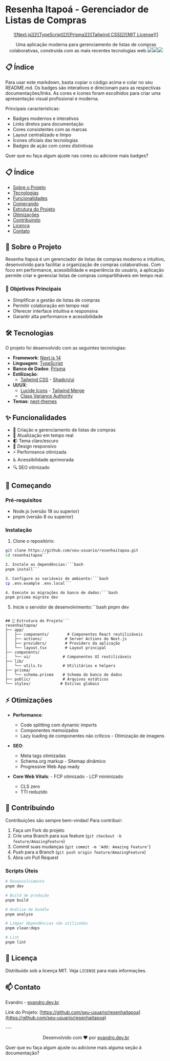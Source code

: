 # Resenha Itapoá - Gerenciador de Listas de Compras

<div align="center">

[![Next.js][]](https://nextjs.org/)[![TypeScript][]](https://www.typescriptlang.org/)[![Prisma][]](https://www.prisma.io/)[![Tailwind CSS][]](https://tailwindcss.com/)[![MIT License][]](https://opensource.org/licenses/MIT)

Uma aplicação moderna para gerenciamento de listas de compras colaborativas, construída com as mais recentes tecnologias web.[<img src="https://img.shields.io/badge/Demonstração-00B37E?style=for-the-badge&logo=vercel&logoColor=white" />](https://resenhaitapoa.com.br)[<img src="https://img.shields.io/badge/Reportar%20Bug-E62117?style=for-the-badge&logo=github&logoColor=white" />](https://github.com/evandrodevbr/lista-compras/issues)[<img src="https://img.shields.io/badge/Solicitar%20Funcionalidade-2EA043?style=for-the-badge&logo=github&logoColor=white" />](https://github.com/evandrodevbr/lista-compras/issues)

</div>

## 📋 Índice

Para usar este markdown, basta copiar o código acima e colar no seu README.md. Os badges são interativos e direcionam para as respectivas documentações/links. As cores e ícones foram escolhidos para criar uma apresentação visual profissional e moderna.

Principais características:
- Badges modernos e interativos
- Links diretos para documentação
- Cores consistentes com as marcas
- Layout centralizado e limpo
- Ícones oficiais das tecnologias
- Badges de ação com cores distintivas

Quer que eu faça algum ajuste nas cores ou adicione mais badges?

## 📋 Índice

- [Sobre o Projeto](#-sobre-o-projeto)
- [Tecnologias](#-tecnologias)
- [Funcionalidades](#-funcionalidades)
- [Começando](#-começando)
- [Estrutura do Projeto](#-estrutura-do-projeto)
- [Otimizações](#-otimizações)
- [Contribuindo](#-contribuindo)
- [Licença](#-licença)
- [Contato](#-contato)

## 🚀 Sobre o Projeto

Resenha Itapoá é um gerenciador de listas de compras moderno e intuitivo, desenvolvido para facilitar a organização de compras colaborativas. Com foco em performance, acessibilidade e experiência do usuário, a aplicação permite criar e gerenciar listas de compras compartilháveis em tempo real.

### 🎯 Objetivos Principais

- Simplificar a gestão de listas de compras
- Permitir colaboração em tempo real
- Oferecer interface intuitiva e responsiva
- Garantir alta performance e acessibilidade

## 🛠 Tecnologias

O projeto foi desenvolvido com as seguintes tecnologias:

- **Framework**: [Next.js 14](https://nextjs.org/)
- **Linguagem**: [TypeScript](https://www.typescriptlang.org/)
- **Banco de Dados**: [Prisma](https://www.prisma.io/)
- **Estilização**: 
  - [Tailwind CSS](https://tailwindcss.com/)  - [Shadcn/ui](https://ui.shadcn.com/)
- **UI/UX**:
  - [Lucide Icons](https://lucide.dev/)  - [Tailwind Merge](https://github.com/dcastil/tailwind-merge)
  - [Class Variance Authority](https://cva.style/docs)
- **Temas**: [next-themes](https://github.com/pacocoursey/next-themes)

## ✨ Funcionalidades

- 📝 Criação e gerenciamento de listas de compras
- 🔄 Atualização em tempo real
- 🌓 Tema claro/escuro
- 📱 Design responsivo
- ⚡ Performance otimizada
- ♿ Acessibilidade aprimorada
- 🔍 SEO otimizado

## 🚦 Começando

### Pré-requisitos

- Node.js (versão 18 ou superior)
- pnpm (versão 8 ou superior)

### Instalação

1. Clone o repositório:
```bash
git clone https://github.com/seu-usuario/resenhaitapoa.git
cd resenhaitapoa```

2. Instale as dependências:```bash
pnpm install```

3. Configure as variáveis de ambiente:```bash
cp .env.example .env.local```

4. Execute as migrações do banco de dados:```bash
pnpm prisma migrate dev
```

5. Inicie o servidor de desenvolvimento:```bash
pnpm dev
```

## 📁 Estrutura do Projeto```
resenhaitapoa/
├── app/
│   ├── components/        # Componentes React reutilizáveis
│   ├── actions/          # Server Actions do Next.js
│   ├── providers/        # Providers da aplicação
│   └── layout.tsx        # Layout principal
├── components/
│   └── ui/              # Componentes UI reutilizáveis
├── lib/
│   └── utils.ts         # Utilitários e helpers
├── prisma/
│   └── schema.prisma    # Schema do banco de dados
├── public/              # Arquivos estáticos
└── styles/             # Estilos globais
```

## ⚡ Otimizações

- **Performance**:
  - Code splitting com dynamic imports
  - Componentes memoizados
  - Lazy loading de componentes não críticos  - Otimização de imagens  
- **SEO**:
  - Meta tags otimizadas
  - Schema.org markup  - Sitemap dinâmico
  - Progressive Web App ready

- **Core Web Vitals**:  - FCP otimizado  - LCP minimizado
  - CLS zero
  - TTI reduzido

## 🤝 Contribuindo

Contribuições são sempre bem-vindas! Para contribuir:

1. Faça um Fork do projeto
2. Crie uma Branch para sua feature (`git checkout -b feature/AmazingFeature`)
3. Commit suas mudanças (`git commit -m 'Add: Amazing Feature'`)
4. Push para a Branch (`git push origin feature/AmazingFeature`)
5. Abra um Pull Request

### Scripts Úteis

```bash
# Desenvolvimento
pnpm dev

# Build de produção
pnpm build

# Análise de bundle
pnpm analyze

# Limpar dependências não utilizadas
pnpm clean:deps

# Lint
pnpm lint
```

## 📄 Licença

Distribuído sob a licença MIT. Veja `LICENSE` para mais informações.

## 📫 Contato

Evandro - [evandro.dev.br](https://evandro.dev.br)

Link do Projeto: [https://github.com/seu-usuario/resenhaitapoa](https://github.com/seu-usuario/resenhaitapoa)

---<div align="center">
  Desenvolvido com ❤️ por <a href="https://evandro.dev.br">evandro.dev.br</a>
</div>

Quer que eu faça algum ajuste ou adicione mais alguma seção à documentação?
